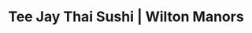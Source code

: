 ---
layout: place
title: "Tee Jay Thai Sushi | Wilton Manors"
permalink: /florida/wilton-manors/tee-jay-thai-sushi-wilton-manors.html
stateAbbr: FL
stateName: Florida
cityName: Wilton Manors
seo:
  name: "Tee Jay Thai Sushi | Wilton Manors"
  type: Restaurant
  links: null
description: "Tee Jay Thai Sushi | Wilton Manors serves delicious sushi in Wilton Manors, Florida. Try fresh Japanese dishes for a great dining experience. "
place_id: ChIJ2Zo0qZ4B2YgRlk6vlfdiEm8
photos:
  - name: >-
      places/ChIJ2Zo0qZ4B2YgRlk6vlfdiEm8/photos/AeeoHcK6mQ-Wc9qhNhl-XSB6sh5tqccWutEPfaVggWtFWyglF1fMl8T8OrjlSfeqwvZ6TSenm7lS03-PyIHB2SxgNU0nuaxlExQV7r1zd1cWsTAxRUxBhZtm6Es-7p3Zm9N2r0JlHy-KDwWM-enSzo9i6POmXlSpq2vleUjaXYMJD4NglHwmTYQpH_ZzII_99I5E4g0AuoDs43g1qHGOY0PgMKm8MFkE-vOmxhjzgKkJRAvtbTXCHOJ5ZPuuo2f87y7UEX2SQCOO6P8dGkcXOI49ugrNpKMmkiFYEaQerRM9zqltdeI1_wMrRJ1fArT9JWmW_9DBGU-_A9p8ijOr2L4O7CNE6B5_XwXNsEMBHTVEPQhGvGo1VJOFx5NqME1mZP8jm1PHjdsuNDS30CAGDgGBCNi-2e_rZjmCeiGLuzYgW3tsOQ
    widthPx: 4032
    heightPx: 3024
    authorAttributions:
      - displayName: Enrique Hipolito
        uri: https://maps.google.com/maps/contrib/110970249097451052142
        photoUri: >-
          https://lh3.googleusercontent.com/a-/ALV-UjUKz2fcODLr_E78ZbAo0EDfYADK2T3xCo0LK6pH2YnxLS7n4tmL=s100-p-k-no-mo
    flagContentUri: >-
      https://www.google.com/local/imagery/report/?cb_client=maps_api_places.places_api&image_key=!1e10!2sCIHM0ogKEICAgICkoKbEaA&hl=en-US
    googleMapsUri: >-
      https://www.google.com/maps/place//data=!3m4!1e2!3m2!1sCIHM0ogKEICAgICkoKbEaA!2e10!4m2!3m1!1s0x88d9019ea9349ad9:0x6f1262f795af4e96
  - name: >-
      places/ChIJ2Zo0qZ4B2YgRlk6vlfdiEm8/photos/AeeoHcIB1ha8pLm4xvYsI9aGPUgWNfBylxWIGm2LVf_f1fdbVR-TNgd1sUTYIcAmfF4SufVSp4j3rAu47NjAS0P1XGb9OhEKpIi0hNPWomNotemPbN1wmWdVgRDnxE7ZdZCfFSXnVuo0qrTeaTBtQVJX5rSui2YR3YwqcsTwDsjLil3Ruk-HPo2wStfUEXD8KBxcToBksXrpHS3DFG0iiuRfNRLtO7_XB8VkiliJX0Y-UruekKpaMgwB5s1vimsPssf-Ji-kRH65Rzz0h0l2399v36SQIPedhR_fqklanZorIes
    widthPx: 3774
    heightPx: 2153
    authorAttributions:
      - displayName: Tee Jay Thai Sushi | Wilton Manors
        uri: https://maps.google.com/maps/contrib/114082831676557912321
        photoUri: >-
          https://lh3.googleusercontent.com/a-/ALV-UjXfh7y_pHDRQd1YqmEgGwyrzFFo1mjamJLLGKv18cS14zISK68=s100-p-k-no-mo
    flagContentUri: >-
      https://www.google.com/local/imagery/report/?cb_client=maps_api_places.places_api&image_key=!1e10!2sAF1QipPs4tat5gFtCe8A3X_6g9ge5hsUJpWNN-f8HfU&hl=en-US
    googleMapsUri: >-
      https://www.google.com/maps/place//data=!3m4!1e2!3m2!1sAF1QipPs4tat5gFtCe8A3X_6g9ge5hsUJpWNN-f8HfU!2e10!4m2!3m1!1s0x88d9019ea9349ad9:0x6f1262f795af4e96
  - name: >-
      places/ChIJ2Zo0qZ4B2YgRlk6vlfdiEm8/photos/AeeoHcLH9H0nBYsU0wbTQI0nTj--obnr-IV-wI_istoIRNiOO8oSCVL70Po2jNhEI9_uhQOT92kZAt0qs6h40aZV0Q4pmzsTWmXsvpomLCNHx89xyjIGEJmOEqSpgxD3NQ0uGzwiWt4kwvfPusWIZsUCC9ouFrH8vtX98BDVrrzF2JcNAt652hkiZYBSijmsnP_pwWTqDEJAGV3Ex3MsW0-MDg_5gHUBEsj-g5XeqjH7dnRng0HLZgkM6U6jTBbUt1bxsZM5BTJeOPVMVgedS8w8SPGYzQ_0jIDIV3HBAIrcn84
    widthPx: 2048
    heightPx: 1365
    authorAttributions:
      - displayName: Tee Jay Thai Sushi | Wilton Manors
        uri: https://maps.google.com/maps/contrib/114082831676557912321
        photoUri: >-
          https://lh3.googleusercontent.com/a-/ALV-UjXfh7y_pHDRQd1YqmEgGwyrzFFo1mjamJLLGKv18cS14zISK68=s100-p-k-no-mo
    flagContentUri: >-
      https://www.google.com/local/imagery/report/?cb_client=maps_api_places.places_api&image_key=!1e10!2sAF1QipNzHf7gzUg-hMfG6OZL-m4-eOSinN8qq2EaPuQ&hl=en-US
    googleMapsUri: >-
      https://www.google.com/maps/place//data=!3m4!1e2!3m2!1sAF1QipNzHf7gzUg-hMfG6OZL-m4-eOSinN8qq2EaPuQ!2e10!4m2!3m1!1s0x88d9019ea9349ad9:0x6f1262f795af4e96
  - name: >-
      places/ChIJ2Zo0qZ4B2YgRlk6vlfdiEm8/photos/AeeoHcIbUvXCGUWEV23Em91pDvIaecO9Bs4B5kuHMSEzfC9z8Lwdcwyz81CxybAk34Ce0Xhmm986Ya3Ci7ReX2f2DsEU543PXJo4GaRxZTYylGarJtGC0EGDG21IRgjxXwf959Ka9zL5s_YpPzKycj9b7y6wkiDHngRuK-81GLfs14lDZkvsI9ynX8E_BXfnKo7GSUmV-H9pXdA40jH7MCLQXWXHud-k1m5gYbq2KkM-3maJ3TNL4Vgn2PtzE01QIuQ0TRlNM2wben6LWLuSxXFTLzez3iKJRtq9q09wXFUbD1scVDjQB95L92LBUmwWpczCITFZH5cB9mWy9m7fheyf53oEASS1GMmmWbx7eUAIfw1msBMsa30L1SvkbYGZSCUkoLyN3GEyJA__lNgE6C3FZUOpfwPWffvSzCzFY_grzvv5xg
    widthPx: 4800
    heightPx: 3600
    authorAttributions:
      - displayName: Michael Shemer
        uri: https://maps.google.com/maps/contrib/117372316437687206442
        photoUri: >-
          https://lh3.googleusercontent.com/a-/ALV-UjVOIsNV9WxxyzHsARsN5xLwbIa7IOfyVrhwlC3SoqNkCe2usaBQdg=s100-p-k-no-mo
    flagContentUri: >-
      https://www.google.com/local/imagery/report/?cb_client=maps_api_places.places_api&image_key=!1e10!2sCIHM0ogKEICAgICLoqTdYw&hl=en-US
    googleMapsUri: >-
      https://www.google.com/maps/place//data=!3m4!1e2!3m2!1sCIHM0ogKEICAgICLoqTdYw!2e10!4m2!3m1!1s0x88d9019ea9349ad9:0x6f1262f795af4e96
  - name: >-
      places/ChIJ2Zo0qZ4B2YgRlk6vlfdiEm8/photos/AeeoHcK9kna_aQP01im3txoi7eysYkXm5x7IniIZ8ZuLDwocQ80VbU1IXok8NZNvqlVch9xo2ZRJU1Pk2mkpOA9HwL76JEJFurS2XWhdBPBq0-C9DYWy_q633eWetNvulzb7xKVlcAZMUQr7z5tDoW3ZbZLe0HFEDDUuEgQK74B2VpA0d5DUSy4P8yAJtUVJ4SXHVzx2KRm2IWF6zfmP6x4Nuhj-4r4Hu3W-kZOssVvhVuJW_fa8K4xEbWm0ksFuyfMWiFMgu4YC0H0QBgf9TUPVprigGqhRhPIuVJ3ms72SK7X_JWvJsbCOpVqO6-CPy2kyeKubga1JKbRlWFtushPGVJBmZnU1QpsT9_cXe31VzheOl7w1L5qHr_2WW362PJ1W3Oo-f9xlrvBn7nAIXQZ2qYP_wzgOM4IdHIOvCqyEbRhKLA
    widthPx: 3024
    heightPx: 4032
    authorAttributions:
      - displayName: Roman Pysariev
        uri: https://maps.google.com/maps/contrib/103648028569032468140
        photoUri: >-
          https://lh3.googleusercontent.com/a-/ALV-UjUFBgJZglP_1tMWrAEG_G-liaCk0utWfr65G_5y1YYjuOdrYJAtGA=s100-p-k-no-mo
    flagContentUri: >-
      https://www.google.com/local/imagery/report/?cb_client=maps_api_places.places_api&image_key=!1e10!2sCIHM0ogKEICAgIDBrp-gaQ&hl=en-US
    googleMapsUri: >-
      https://www.google.com/maps/place//data=!3m4!1e2!3m2!1sCIHM0ogKEICAgIDBrp-gaQ!2e10!4m2!3m1!1s0x88d9019ea9349ad9:0x6f1262f795af4e96
  - name: >-
      places/ChIJ2Zo0qZ4B2YgRlk6vlfdiEm8/photos/AeeoHcKZ30UBu_nSJyXyzjNOgTEqXmyY-Hsx5jQ0P2UzZKi9lLUXfUZpw9Vs-OJWwIy1-18D2Pj0Y6dakGoWr__rvRX-1ns0h0L2qQo_1yeWOmAY0ybzH65ftiGChKPcF2nPn1whhL17HWIRBRmQPYAFtsJ6wx7m6IId1oDlX0yR7L4IrH2xF071aBH9smqQBF0sYsFYq5WbcPBVX6Fng1Gapwn46HHmGwLjaHPOxp_5mf_s2XB05585htiBK-VKE43ACJhj_bajEO23_TtzGXcxDc3mMzHu35gQScq8gWs2nsR5BmBc89RUPO_Q8yqwN04eSBCKQkEPdSgJ6s3fKBXIJ9qPevZYuyQaoSuQ-aMrKaQkJz8h48JopFYF5hN30o9TPHa5TC64Q1zJOb9YvLK5F6D3QtZFLh_UMGfivblYnQEwV3wo
    widthPx: 4000
    heightPx: 3000
    authorAttributions:
      - displayName: ERICK NIETO
        uri: https://maps.google.com/maps/contrib/104852166531433810100
        photoUri: >-
          https://lh3.googleusercontent.com/a-/ALV-UjUWiY-gg-GKG2Q_YeFhpPx8r1nD8N4_d76q967T1H1o5xCPI54=s100-p-k-no-mo
    flagContentUri: >-
      https://www.google.com/local/imagery/report/?cb_client=maps_api_places.places_api&image_key=!1e10!2sCIHM0ogKEICAgIDH_LvfxAE&hl=en-US
    googleMapsUri: >-
      https://www.google.com/maps/place//data=!3m4!1e2!3m2!1sCIHM0ogKEICAgIDH_LvfxAE!2e10!4m2!3m1!1s0x88d9019ea9349ad9:0x6f1262f795af4e96
  - name: >-
      places/ChIJ2Zo0qZ4B2YgRlk6vlfdiEm8/photos/AeeoHcKAZT8O6P7a1ZxB5g7DeB8vEvn-0SAAZSOskMLmrs3Rk16ppob6lMsA6ZJFZ_vZPQboVnU7FL-3-mF8b86KSfFhauau2Ahfj3fGICp5ee-KLP5GuiaLnPpjmmvCXUdjkJJBspUTwvS-j8TY18rI34pAAOPcfaOU8HAR3zzwp-CUqZa2HAwpEssZ0lAmHRWbE5fmRTQ2Dp1wNsWtU0IqkMlB0BkXt9u1YbN_z722abd1QEiI6L41d4S5qFjIb05KL5p-SSGMHdD_pCYk_RlIH3PjVMzrn3LNHRnlDf8fYaCKq7_SXWjr5TXqJdmqRwBqRKx_sDEQHnMwz2WfoBa37i2WjrF0BLUd2z1ogo015397mwygvoW9UoaiXO4BaT6s4Xj3EdKJbqaols4Vr4YpHA2cM3XPXe-x06arDu_bJNA
    widthPx: 4128
    heightPx: 2322
    authorAttributions:
      - displayName: Angel Gonzalez
        uri: https://maps.google.com/maps/contrib/101097214098241420298
        photoUri: >-
          https://lh3.googleusercontent.com/a/ACg8ocLSOQVFXywo3Npkbn0oGM_qkH_mYbV3gFF9xVQZnWihh9AVVw=s100-p-k-no-mo
    flagContentUri: >-
      https://www.google.com/local/imagery/report/?cb_client=maps_api_places.places_api&image_key=!1e10!2sCIHM0ogKEICAgIDE16HdBw&hl=en-US
    googleMapsUri: >-
      https://www.google.com/maps/place//data=!3m4!1e2!3m2!1sCIHM0ogKEICAgIDE16HdBw!2e10!4m2!3m1!1s0x88d9019ea9349ad9:0x6f1262f795af4e96
  - name: >-
      places/ChIJ2Zo0qZ4B2YgRlk6vlfdiEm8/photos/AeeoHcLhxIFdMVZoSDu1PAWivZm_i5xQFQc91SFDQyZsfCzAStH-NNR1nsovQsbE7HFxlFOit8zvYGA1jrGLbkTDMDlUVP7lacqVcHptaaf3qq6KbKOvDE_cWvx1DDOfE1KxhCBAY20sFVLR30okmqo0VwsOzjh_8F0i3i44PIwkP4SU_QeRs0qDqN6iD__ZZjFhYLjsowWVyygbzMUPe7R0WcbSJmTzU24zRbID4jox940t8in6J0OVKJVqvKgecg1Ama2L81vekoOk_nvypN0x3mkhpQk1kyDGn4cYnLlKVwGGYL1x_vbOSRm-zAFvO45vI4HrnA9Xb0sAG8xVEYGCCg6sVUPsLf8RDDda2-DIq6xJleV_3VlN4y0O6S9MhNpz-KqIvl6rGY-gn_rn3-2JQkIOE_D8Ss6lkBOEcFPP9SQjYQ
    widthPx: 3024
    heightPx: 4032
    authorAttributions:
      - displayName: Pinny Bee
        uri: https://maps.google.com/maps/contrib/109901014589846779333
        photoUri: >-
          https://lh3.googleusercontent.com/a-/ALV-UjVmpgcc4WHK3fhVcbaeCpFLMDnbz77aXw-55kYG2cE4gq9dMf5T=s100-p-k-no-mo
    flagContentUri: >-
      https://www.google.com/local/imagery/report/?cb_client=maps_api_places.places_api&image_key=!1e10!2sCIHM0ogKEICAgIDTsPKrEg&hl=en-US
    googleMapsUri: >-
      https://www.google.com/maps/place//data=!3m4!1e2!3m2!1sCIHM0ogKEICAgIDTsPKrEg!2e10!4m2!3m1!1s0x88d9019ea9349ad9:0x6f1262f795af4e96
  - name: >-
      places/ChIJ2Zo0qZ4B2YgRlk6vlfdiEm8/photos/AeeoHcIq1-DN3uXiw2DCH92Q2O5AP_JTHX90IGbIYkgmPqdGgwdyexO2tdYnPAPPhFLmv4hr9youqKb8EuySKRj7c1f0ncdYrD0fz00JxomRmtvqORorOemqoERKa-utD8J9gUxGEZdnJq5XWz-b1gNCQZLfyyqMOnezJDpD220nb2LzQLxLGZXIBejGe1y-du3U_1YzNSJLGLjVss1eTX_QPNctiBVtFjGv5EeDIfZoaKNSVZ2ODbtTxvmqSd_UMTKiTc7TTlFjtVtQqU-csPrOxq6W_jhWuITgteWy0XrJAO0pAdAYEp3IXcSr6khtU_CViZ9GnB9UR3EeaYhjFTkzt2Q86h3k5_9tCAqNeDByCL-r_wtKd3WkvVfJcW0zoxQ4EdM8DHO8NJcEzPHf3O5nD0DeZ18TK9WiVKJTrrYuIAvfyw
    widthPx: 4032
    heightPx: 2517
    authorAttributions:
      - displayName: Harrison C. Davies
        uri: https://maps.google.com/maps/contrib/101679767154182876952
        photoUri: >-
          https://lh3.googleusercontent.com/a-/ALV-UjVJ9Nw5VL8XYdXdQDe4wvrGmE7mXpB25LWZWUzU6bape0WwlKrf8w=s100-p-k-no-mo
    flagContentUri: >-
      https://www.google.com/local/imagery/report/?cb_client=maps_api_places.places_api&image_key=!1e10!2sCIHM0ogKEICAgICmhY_nSQ&hl=en-US
    googleMapsUri: >-
      https://www.google.com/maps/place//data=!3m4!1e2!3m2!1sCIHM0ogKEICAgICmhY_nSQ!2e10!4m2!3m1!1s0x88d9019ea9349ad9:0x6f1262f795af4e96
  - name: >-
      places/ChIJ2Zo0qZ4B2YgRlk6vlfdiEm8/photos/AeeoHcLG--rpeQJipcuDmXKpxFc08cxawN3FSLJgiJR-zz79KFfqQ5LEPOpV_wvj0T3Cz31ph-srrUzBTuI3-RZZ1ZWlVt6dLw25OgADos8nvpQBxvYYask1Q_acKExAWwR82fUGc3Zy0tFt7YDisiTj8JnJVnUlj6ItEh8UFGDLmy3JAR4njxcB5ENxJ3HxU_YA7LjsGTODhgelJKc7Ew_Rsj3p66s1t2f_mYjIH69KV0X1ve3fEju3FQSv7nIM7dFTbVrgs_CfHIHcpETpsVjTUD6JaA0m47CMeN08q6CgLRJGfdFyCbSGl0PptDlpBhwacQBOksKqV2VUmF7TendGa9HG43n3Gk1z-kC626ZjeCFoEdLa7Q_xQ11S_vvVGkdAD4LeH6yffsQTF0-aHSNNM9Dlj4i44AoZ_bE09X3bQB7l3w
    widthPx: 4800
    heightPx: 3600
    authorAttributions:
      - displayName: Michael Shemer
        uri: https://maps.google.com/maps/contrib/117372316437687206442
        photoUri: >-
          https://lh3.googleusercontent.com/a-/ALV-UjVOIsNV9WxxyzHsARsN5xLwbIa7IOfyVrhwlC3SoqNkCe2usaBQdg=s100-p-k-no-mo
    flagContentUri: >-
      https://www.google.com/local/imagery/report/?cb_client=maps_api_places.places_api&image_key=!1e10!2sCIHM0ogKEICAgICLoqTdQw&hl=en-US
    googleMapsUri: >-
      https://www.google.com/maps/place//data=!3m4!1e2!3m2!1sCIHM0ogKEICAgICLoqTdQw!2e10!4m2!3m1!1s0x88d9019ea9349ad9:0x6f1262f795af4e96
address: 2254 Wilton Dr, Wilton Manors, FL 33305, USA
street: 2254 Wilton Dr
city: Wilton Manors
state: FL
zip: '33305'
country: USA
neighborhood: null
latitude: '26.155949'
longitude: '-80.137807'
accessibility_options:
  wheelchairAccessibleParking: true
  wheelchairAccessibleEntrance: true
  wheelchairAccessibleRestroom: true
  wheelchairAccessibleSeating: true
business_status: OPERATIONAL
name: Tee Jay Thai Sushi | Wilton Manors
google_maps_links:
  directionsUri: >-
    https://www.google.com/maps/dir//''/data=!4m7!4m6!1m1!4e2!1m2!1m1!1s0x88d9019ea9349ad9:0x6f1262f795af4e96!3e0
  placeUri: https://maps.google.com/?cid=8003568303298530966
  writeAReviewUri: >-
    https://www.google.com/maps/place//data=!4m3!3m2!1s0x88d9019ea9349ad9:0x6f1262f795af4e96!12e1
  reviewsUri: >-
    https://www.google.com/maps/place//data=!4m4!3m3!1s0x88d9019ea9349ad9:0x6f1262f795af4e96!9m1!1b1
  photosUri: >-
    https://www.google.com/maps/place//data=!4m3!3m2!1s0x88d9019ea9349ad9:0x6f1262f795af4e96!10e5
primary_type: Sushi Restaurant
opening_hours:
  regular: null
  current: null
secondary_opening_hours:
  regular:
    weekdayDescriptions: null
    type: null
  current:
    weekdayDescriptions: null
    type: null
phone: null
price_level: null
price_range: null
rating: null
rating_count: 0
website: null
reviews: null
parking_options: null
payment_options: null
allow_dogs: null
curbside_pickup: null
delivery: null
dine_in: null
good_for_children: null
good_for_groups: null
good_for_sports: null
live_music: null
menu_for_children: null
outdoor_seating: null
reservable: null
restroom: null
serves_beer: null
serves_breakfast: null
serves_brunch: null
serves_cocktails: null
serves_coffee: null
serves_dinner: null
serves_dessert: null
serves_lunch: null
serves_vegetarian_food: null
serves_wine: null
takeout: null
summary: null

---